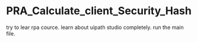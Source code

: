 # PRA_Calculate_client_Security_Hash

try to lear rpa cource.
learn about uipath studio completely.
run the main file.
